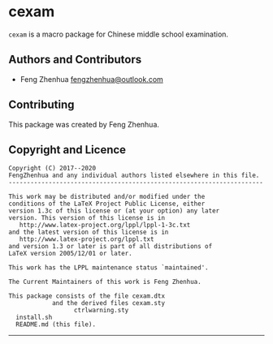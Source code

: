cexam
=====

`cexam` is a macro package for  Chinese middle school examination.

Authors and Contributors
------------------------
* Feng Zhenhua <fengzhenhua@outlook.com>

Contributing
------------
This package was created by Feng Zhenhua.

Copyright and Licence
---------------------
    Copyright (C) 2017--2020
    FengZhenhua and any individual authors listed elsewhere in this file.
    ----------------------------------------------------------------------

    This work may be distributed and/or modified under the
    conditions of the LaTeX Project Public License, either
    version 1.3c of this license or (at your option) any later
    version. This version of this license is in
       http://www.latex-project.org/lppl/lppl-1-3c.txt
    and the latest version of this license is in
       http://www.latex-project.org/lppl.txt
    and version 1.3 or later is part of all distributions of
    LaTeX version 2005/12/01 or later.

    This work has the LPPL maintenance status `maintained'.

    The Current Maintainers of this work is Feng Zhenhua.

    This package consists of the file cexam.dtx
                and the derived files cexam.sty
                      ctrlwarning.sty
      install.sh
      README.md (this file).
  ------------------------------------------------------------------------------

